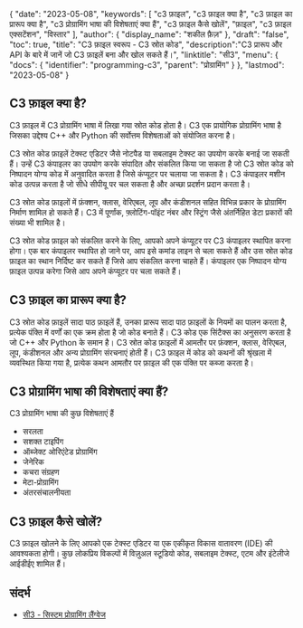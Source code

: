 {
"date": "2023-05-08",
  "keywords": [
"c3 फ़ाइल",
"c3 फ़ाइल क्या है",
"c3 फ़ाइल का प्रारूप क्या है",
"c3 प्रोग्रामिंग भाषा की विशेषताएं क्या हैं",
"c3 फ़ाइल कैसे खोलें",
"फ़ाइल",
"c3 फ़ाइल एक्सटेंशन",
"विस्तार"
],
  "author": {
"display_name": "शकील फ़ैज़"
},
"draft": "false",
"toc": true,
"title": "C3 फ़ाइल स्वरूप - C3 स्रोत कोड",
  "description":"C3 प्रारूप और API के बारे में जानें जो C3 फ़ाइलें बना और खोल सकते हैं।",
"linktitle": "सी3",
  "menu": {
    "docs": {
      "identifier": "programming-c3",
"parent": "प्रोग्रामिंग"
}
},
"lastmod": "2023-05-08"
}

## C3 फ़ाइल क्या है?
C3 फ़ाइल में C3 प्रोग्रामिंग भाषा में लिखा गया स्रोत कोड होता है। C3 एक प्रायोगिक प्रोग्रामिंग भाषा है जिसका उद्देश्य C++ और Python की सर्वोत्तम विशेषताओं को संयोजित करना है।

C3 स्रोत कोड फ़ाइलें टेक्स्ट एडिटर जैसे नोटपैड या सबलाइम टेक्स्ट का उपयोग करके बनाई जा सकती हैं। उन्हें C3 कंपाइलर का उपयोग करके संपादित और संकलित किया जा सकता है जो C3 स्रोत कोड को निष्पादन योग्य कोड में अनुवादित करता है जिसे कंप्यूटर पर चलाया जा सकता है। C3 कंपाइलर मशीन कोड उत्पन्न करता है जो सीधे सीपीयू पर चल सकता है और अच्छा प्रदर्शन प्रदान करता है।

C3 स्रोत कोड फ़ाइलों में फ़ंक्शन, क्लास, वेरिएबल, लूप और कंडीशनल सहित विभिन्न प्रकार के प्रोग्रामिंग निर्माण शामिल हो सकते हैं। C3 में पूर्णांक, फ़्लोटिंग-पॉइंट नंबर और स्ट्रिंग जैसे अंतर्निहित डेटा प्रकारों की संख्या भी शामिल है।

C3 स्रोत कोड फ़ाइल को संकलित करने के लिए, आपको अपने कंप्यूटर पर C3 कंपाइलर स्थापित करना होगा। एक बार कंपाइलर स्थापित हो जाने पर, आप इसे कमांड लाइन से चला सकते हैं और उस स्रोत कोड फ़ाइल का स्थान निर्दिष्ट कर सकते हैं जिसे आप संकलित करना चाहते हैं। कंपाइलर एक निष्पादन योग्य फ़ाइल उत्पन्न करेगा जिसे आप अपने कंप्यूटर पर चला सकते हैं।

## C3 फ़ाइल का प्रारूप क्या है?

C3 स्रोत कोड फ़ाइलें सादा पाठ फ़ाइलें हैं, उनका प्रारूप सादा पाठ फ़ाइलों के नियमों का पालन करता है, प्रत्येक पंक्ति में वर्णों का एक क्रम होता है जो कोड बनाते हैं। C3 कोड एक सिंटैक्स का अनुसरण करता है जो C++ और Python के समान है। C3 स्रोत कोड फ़ाइलों में आमतौर पर फ़ंक्शन, क्लास, वेरिएबल, लूप, कंडीशनल और अन्य प्रोग्रामिंग संरचनाएं होती हैं। C3 फ़ाइल में कोड को कथनों की श्रृंखला में व्यवस्थित किया गया है, प्रत्येक कथन आमतौर पर फ़ाइल की एक पंक्ति पर कब्जा करता है।

## C3 प्रोग्रामिंग भाषा की विशेषताएं क्या हैं?

C3 प्रोग्रामिंग भाषा की कुछ विशेषताएं हैं

- सरलता
- सशक्त टाइपिंग
- ऑब्जेक्ट ओरिएंटेड प्रोग्रामिंग
- जेनेरिक
- कचरा संग्रहण
- मेटा-प्रोग्रामिंग
- अंतरसंचालनीयता

## C3 फ़ाइल कैसे खोलें?

C3 फ़ाइल खोलने के लिए आपको एक टेक्स्ट एडिटर या एक एकीकृत विकास वातावरण (IDE) की आवश्यकता होगी। कुछ लोकप्रिय विकल्पों में विज़ुअल स्टूडियो कोड, सबलाइम टेक्स्ट, एटम और इंटेलीजे आईडीईए शामिल हैं।

## संदर्भ
* [सी3 - सिस्टम प्रोग्रामिंग लैंग्वेज](https://c3-lang.org/)

